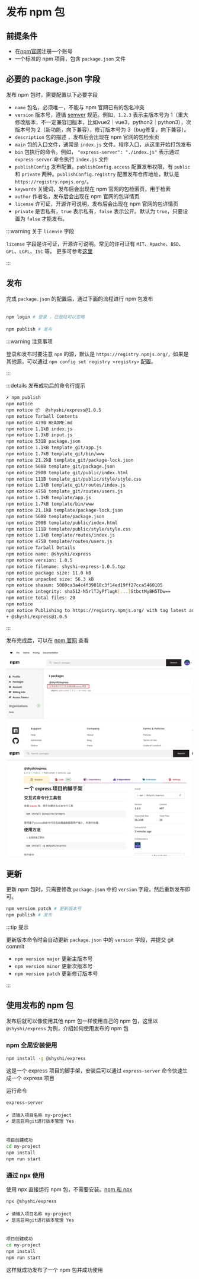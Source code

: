 # 发布 npm 包

## 前提条件

- 在[npm官网](https://www.npmjs.com/)注册一个账号
- 一个标准的 npm 项目，包含 `package.json` 文件

## 必要的 package.json 字段

发布 npm 包时，需要配置以下必要字段

- `name` 包名，必须唯一，不能与 npm 官网已有的包名冲突
- `version` 版本号，遵循 [semver](https://semver.org/) 规范。例如，`1.2.3` 表示主版本号为 1（重大修改版本，不一定兼容旧版本，比如vue2｜vue3，python2｜python3），次版本号为 2（新功能，向下兼容），修订版本号为 3（bug修复，向下兼容）。
- `description` 包的描述 ，发布后会出现在 npm 官网的包检索页
- `main` 包的入口文件，通常是 `index.js` 文件。程序入口，从这里开始打包发布
- `bin` 包执行的命令。例如， `"express-server": "./index.js"` 表示通过 `express-server` 命令执行 `index.js` 文件
- `publishConfig` 发布配置。`publishConfig.access` 配置发布权限，有 `public` 和 `private` 两种。`publishConfig.registry` 配置发布仓库地址，默认是 `https://registry.npmjs.org/`。
- `keywords` 关键词，发布后会出现在 npm 官网的包检索页，用于检索
- `author` 作者名，发布后会出现在 npm 官网的包详情页
- `license` 许可证，开源许可说明，发布后会出现在 npm 官网的包详情页
- `private` 是否私有，`true` 表示私有，`false` 表示公开。默认为 `true`，只要设置为 `false` 才能发布。

:::warning 关于 `license` 字段

`license` 字段是许可证，开源许可说明。常见的许可证有 `MIT`、`Apache`、`BSD`、`GPL`、`LGPL`、`ISC` 等。
更多可参考[这里](https://zhuanlan.zhihu.com/p/62578705)

:::

## 发布

完成 `package.json` 的配置后，通过下面的流程进行 npm 包发布

```bash

npm login # 登录 ，已登陆可以忽略

npm publish # 发布
```

:::warning 注意事项

登录和发布时要注意 `npm` 的源，默认是 `https://registry.npmjs.org/`，如果是其他源，可以通过 `npm config set registry <registry>` 配置。

:::

:::details 发布成功后的命令行提示

```bash
✗ npm publish
npm notice
npm notice 📦  @shyshi/express@1.0.5
npm notice Tarball Contents
npm notice 479B README.md
npm notice 1.1kB index.js
npm notice 1.3kB input.js
npm notice 531B package.json
npm notice 1.1kB template_git/app.js
npm notice 1.7kB template_git/bin/www
npm notice 21.2kB template_git/package-lock.json
npm notice 508B template_git/package.json
npm notice 290B template_git/public/index.html
npm notice 111B template_git/public/style/style.css
npm notice 1.1kB template_git/routes/index.js
npm notice 475B template_git/routes/users.js
npm notice 1.1kB template/app.js
npm notice 1.7kB template/bin/www
npm notice 21.1kB template/package-lock.json
npm notice 508B template/package.json
npm notice 290B template/public/index.html
npm notice 111B template/public/style/style.css
npm notice 1.1kB template/routes/index.js
npm notice 475B template/routes/users.js
npm notice Tarball Details
npm notice name: @shyshi/express
npm notice version: 1.0.5
npm notice filename: shyshi-express-1.0.5.tgz
npm notice package size: 11.0 kB
npm notice unpacked size: 56.3 kB
npm notice shasum: 5000ca3a4c4f39018c3f14ed19ff27cca5460105
npm notice integrity: sha512-N5rlTJyPflugK[...]StbctMyBH5TDw==
npm notice total files: 20
npm notice
npm notice Publishing to https://registry.npmjs.org/ with tag latest and public access
+ @shyshi/express@1.0.5
```
:::

发布完成后，可以在 [npm 官网](https://www.npmjs.com) 查看

![npm 包列表](./img/npm_card.png)
![npm 包详情](./img/npm_info.png)


## 更新

更新 npm 包时，只需要修改 `package.json` 中的 `version` 字段，然后重新发布即可。

```bash
npm version patch # 更新版本号
npm publish # 发布
```

:::tip 提示

更新版本命令时会自动更新 `package.json` 中的 `version` 字段，并提交 git commit 

- `npm version major` 更新主版本号
- `npm version minor` 更新次版本号
- `npm version patch` 更新修订版本号

:::


## 使用发布的 npm 包

发布后就可以像使用其他 npm 包一样使用自己的 npm 包，这里以 `@shyshi/express` 为例，介绍如何使用发布的 npm 包


### npm 全局安装使用
```bash
npm install -g @shyshi/express
```
这是一个 express 项目的脚手架，安装后可以通过 `express-server` 命令快速生成一个 express 项目

运行命令
```bash
express-server

✔ 请输入项目名称 my-project
✔ 是否启用git进行版本管理 Yes


项目创建成功
cd my-project
npm install
npm run start
```

### 通过 npx 使用

使用 npx 直接运行 npm 包，不需要安装。[npm 和 npx](/other/more/#npm-和-npx-的区别)
```bash
npx @shyshi/express

✔ 请输入项目名称 my-project
✔ 是否启用git进行版本管理 Yes


项目创建成功
cd my-project
npm install
npm run start
```

这样就成功发布了一个 npm 包并成功使用
